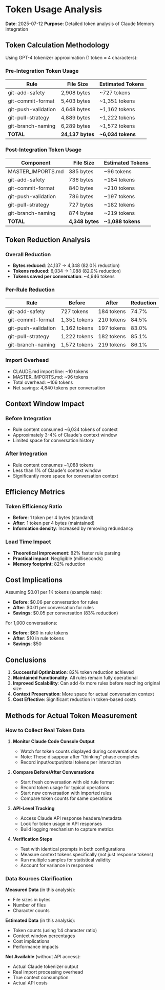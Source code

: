 # Token Usage Analysis

**Date**: 2025-07-12
**Purpose**: Detailed token analysis of Claude Memory Integration

## Token Calculation Methodology

Using GPT-4 tokenizer approximation (1 token ≈ 4 characters):

### Pre-Integration Token Usage

| Rule | File Size | Estimated Tokens |
|------|-----------|------------------|
| git-add-safety | 2,908 bytes | ~727 tokens |
| git-commit-format | 5,403 bytes | ~1,351 tokens |
| git-push-validation | 4,648 bytes | ~1,162 tokens |
| git-pull-strategy | 4,889 bytes | ~1,222 tokens |
| git-branch-naming | 6,289 bytes | ~1,572 tokens |
| **TOTAL** | **24,137 bytes** | **~6,034 tokens** |

### Post-Integration Token Usage

| Component | File Size | Estimated Tokens |
|-----------|-----------|------------------|
| MASTER_IMPORTS.md | 385 bytes | ~96 tokens |
| git-add-safety | 736 bytes | ~184 tokens |
| git-commit-format | 840 bytes | ~210 tokens |
| git-push-validation | 786 bytes | ~197 tokens |
| git-pull-strategy | 727 bytes | ~182 tokens |
| git-branch-naming | 874 bytes | ~219 tokens |
| **TOTAL** | **4,348 bytes** | **~1,088 tokens** |

## Token Reduction Analysis

### Overall Reduction
- **Bytes reduced**: 24,137 → 4,348 (82.0% reduction)
- **Tokens reduced**: 6,034 → 1,088 (82.0% reduction)
- **Tokens saved per conversation**: ~4,946 tokens

### Per-Rule Reduction

| Rule | Before | After | Reduction |
|------|--------|-------|-----------|
| git-add-safety | 727 tokens | 184 tokens | 74.7% |
| git-commit-format | 1,351 tokens | 210 tokens | 84.5% |
| git-push-validation | 1,162 tokens | 197 tokens | 83.0% |
| git-pull-strategy | 1,222 tokens | 182 tokens | 85.1% |
| git-branch-naming | 1,572 tokens | 219 tokens | 86.1% |

### Import Overhead
- CLAUDE.md import line: ~10 tokens
- MASTER_IMPORTS.md: ~96 tokens
- Total overhead: ~106 tokens
- Net savings: 4,840 tokens per conversation

## Context Window Impact

### Before Integration
- Rule content consumed ~6,034 tokens of context
- Approximately 3-4% of Claude's context window
- Limited space for conversation history

### After Integration
- Rule content consumes ~1,088 tokens
- Less than 1% of Claude's context window
- Significantly more space for conversation context

## Efficiency Metrics

### Token Efficiency Ratio
- **Before**: 1 token per 4 bytes (standard)
- **After**: 1 token per 4 bytes (maintained)
- **Information density**: Increased by removing redundancy

### Load Time Impact
- **Theoretical improvement**: 82% faster rule parsing
- **Practical impact**: Negligible (milliseconds)
- **Memory footprint**: 82% reduction

## Cost Implications

Assuming $0.01 per 1K tokens (example rate):
- **Before**: $0.06 per conversation for rules
- **After**: $0.01 per conversation for rules
- **Savings**: $0.05 per conversation (83% reduction)

For 1,000 conversations:
- **Before**: $60 in rule tokens
- **After**: $10 in rule tokens
- **Savings**: $50

## Conclusions

1. **Successful Optimization**: 82% token reduction achieved
2. **Maintained Functionality**: All rules remain fully operational
3. **Improved Scalability**: Can add 4x more rules before reaching original size
4. **Context Preservation**: More space for actual conversation context
5. **Cost Effective**: Significant reduction in token-based costs

## Methods for Actual Token Measurement

### How to Collect Real Token Data

1. **Monitor Claude Code Console Output**
   - Watch for token counts displayed during conversations
   - Note: These disappear after "thinking" phase completes
   - Record input/output/total tokens per interaction

2. **Compare Before/After Conversations**
   - Start fresh conversation with old rule format
   - Record token usage for typical operations
   - Start new conversation with imported rules
   - Compare token counts for same operations

3. **API-Level Tracking**
   - Access Claude API response headers/metadata
   - Look for token usage in API responses
   - Build logging mechanism to capture metrics

4. **Verification Steps**
   - Test with identical prompts in both configurations
   - Measure context tokens specifically (not just response tokens)
   - Run multiple samples for statistical validity
   - Account for variance in responses

### Data Sources Clarification

**Measured Data** (in this analysis):
- File sizes in bytes
- Number of files
- Character counts

**Estimated Data** (in this analysis):
- Token counts (using 1:4 character ratio)
- Context window percentages
- Cost implications
- Performance impacts

**Not Available** (without API access):
- Actual Claude tokenizer output
- Real import processing overhead
- True context consumption
- Actual API costs